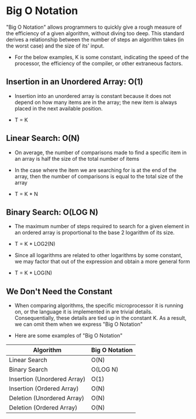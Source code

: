 # Big O Notation

"Big O Notation" allows programmers to quickly give a rough measure of the
efficiency of a given algorithm, without diving too deep. This standard derives
a relationship between the number of steps an algorithm takes (in the worst case)
and the size of its' input.

* For the below examples, K is some constant, indicating the speed of the 
processor, the efficiency of the compiler, or other extraneous factors.

## Insertion in an Unordered Array: O(1)

* Insertion into an unordered array is constant because it does not depend on how
many items are in the array; the new item is always placed in the next available
position.

* T = K


## Linear Search: O(N)

* On average, the number of comparisons made to find a specific item in an array
is half the size of the total number of items

* In the case where the item we are searching for is at the end of the array, then
the number of comparisons is equal to the total size of the array

* T = K * N


## Binary Search: O(LOG N)

* The maximum number of steps required to search for a given element in an
ordered array is proportional to the base 2 logarithm of its size.

* T = K * LOG2(N)

* Since all logarithms are related to other logarithms by some constant, we may
factor that out of the expression and obtain a more general form

* T = K * LOG(N)


## We Don't Need the Constant

* When comparing algorithms, the specific microprocessor it is running on, or
the language it is implemented in are trivial details. Consequentially, these
details are tied up in the constant K. As a result, we can omit them when we
express "Big O Notation"

* Here are some examples of "Big O Notation"

| Algorithm                    | Big O Notation
| -                            | -
| Linear Search                | O(N)
| Binary Search                | O(LOG N)
| Insertion (Unordered Array)  | O(1)
| Insertion (Ordered Array)    | O(N)
| Deletion (Unordered Array)   | O(N)
| Deletion (Ordered Array)     | O(N)
